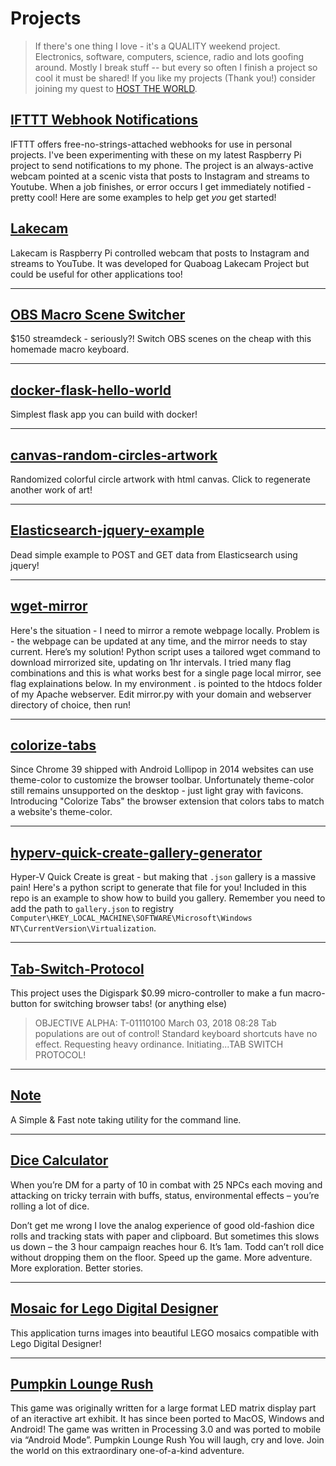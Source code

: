 # Projects

> If there's one thing I love - it's a QUALITY weekend project.   Electronics, software, computers, science, radio and lots goofing around.  Mostly I break stuff -- but every so often I finish a project so cool it must be shared!  If you like my projects (Thank you!) consider joining my quest to [HOST THE WORLD](https://josephsamela.github.io/show/).

## [IFTTT Webhook Notifications]('https://maker.ifttt.com/trigger/{event}/with/key/{key}')
IFTTT offers free-no-strings-attached webhooks for use in personal projects. I've been experimenting with these on my latest Raspberry Pi project to send notifications to my phone. The project is an always-active webcam pointed at a scenic vista that posts to Instagram and streams to Youtube. When a job finishes, or error occurs I get immediately notified - pretty cool! Here are some examples to help get *you* get started!

## [Lakecam](https://josephsamela.github.io/lakecam/)
Lakecam is Raspberry Pi controlled webcam that posts to Instagram and streams to YouTube. It was developed for Quaboag Lakecam Project but could be useful for other applications too!

---

## [OBS Macro Scene Switcher](https://josephsamela.github.io/obs-macro-scene-switcher/)
$150 streamdeck - seriously?! Switch OBS scenes on the cheap with this homemade macro keyboard.

---

## [docker-flask-hello-world](https://josephsamela.github.io/docker-flask-hello-world/)
Simplest flask app you can build with docker!

---

## [canvas-random-circles-artwork](https://josephsamela.github.io/canvas-random-circles-artwork/)
Randomized colorful circle artwork with html canvas. Click to regenerate another work of art!

---

## [Elasticsearch-jquery-example](https://josephsamela.github.io/elasticsearch-jquery-example/)
Dead simple example to POST and GET data from Elasticsearch using jquery!

---

## [wget-mirror](https://josephsamela.github.io/wget-mirror/)
Here's the situation - I need to mirror a remote webpage locally. Problem is - the webpage can be updated at any time, and the mirror needs to stay current. Here’s my solution! Python script uses a tailored wget command to download mirrorized site, updating on 1hr intervals. I tried many flag combinations and this is what works best for a single page local mirror, see flag explainations below. In my environment . is pointed to the htdocs folder of my Apache webserver. Edit mirror.py with your domain and webserver directory of choice, then run!

---

## [colorize-tabs](https://josephsamela.github.io/colorize-tabs/)
Since Chrome 39 shipped with Android Lollipop in 2014 websites can use theme-color to customize the browser toolbar. Unfortunately theme-color still remains unsupported on the desktop - just light gray with favicons. Introducing "Colorize Tabs" the browser extension that colors tabs to match a website's theme-color.

---

## [hyperv-quick-create-gallery-generator](https://josephsamela.github.io/hyperv-quick-create-gallery-generator/)
Hyper-V Quick Create is great - but making that `.json` gallery is a massive pain! Here's a python script to generate that file for you! Included in this repo is an example to show how to build you gallery. Remember you need to add the path to `gallery.json` to registry `Computer\HKEY_LOCAL_MACHINE\SOFTWARE\Microsoft\Windows NT\CurrentVersion\Virtualization`.

---

## [Tab-Switch-Protocol](https://josephsamela.github.io/Tab-Switch-Protocol/)
This project uses the Digispark $0.99 micro-controller to make a fun macro-button for switching browser tabs! (or anything else)

> OBJECTIVE ALPHA: T-01110100 March 03, 2018 08:28 Tab populations are out of control! Standard keyboard shortcuts have no effect. Requesting heavy ordinance. Initiating...TAB SWITCH PROTOCOL!

---

## [Note](https://josephsamela.github.io/note/)
A Simple & Fast note taking utility for the command line. 

---

## [Dice Calculator](https://josephsamela.github.io/dice-calculator/)
When you’re DM for a party of 10 in combat with 25 NPCs each moving and attacking on tricky terrain with buffs, status, environmental effects – you’re rolling a lot of dice.

Don’t get me wrong I love the analog experience of good old-fashion dice rolls and tracking stats with paper and clipboard. But sometimes this slows us down – the 3 hour campaign reaches hour 6. It’s 1am. Todd can’t roll dice without dropping them on the floor. Speed up the game. More adventure. More exploration. Better stories.

---

## [Mosaic for Lego Digital Designer](https://josephsamela.github.io/Mosaic-for-Lego-Digital-Designer/)
This application turns images into beautiful LEGO mosaics compatible with Lego Digital Designer!

---

## [Pumpkin Lounge Rush](https://josephsamela.github.io/Pumpkin-Lounge-Rush/)
This game was originally written for a large format LED matrix display part of an iteractive art exhibit. It has since been ported to MacOS, Windows and Android! The game was written in Processing 3.0 and was ported to mobile via “Android Mode”. Pumpkin Lounge Rush You will laugh, cry and love. Join the world on this extraordinary one-of-a-kind adventure. 
